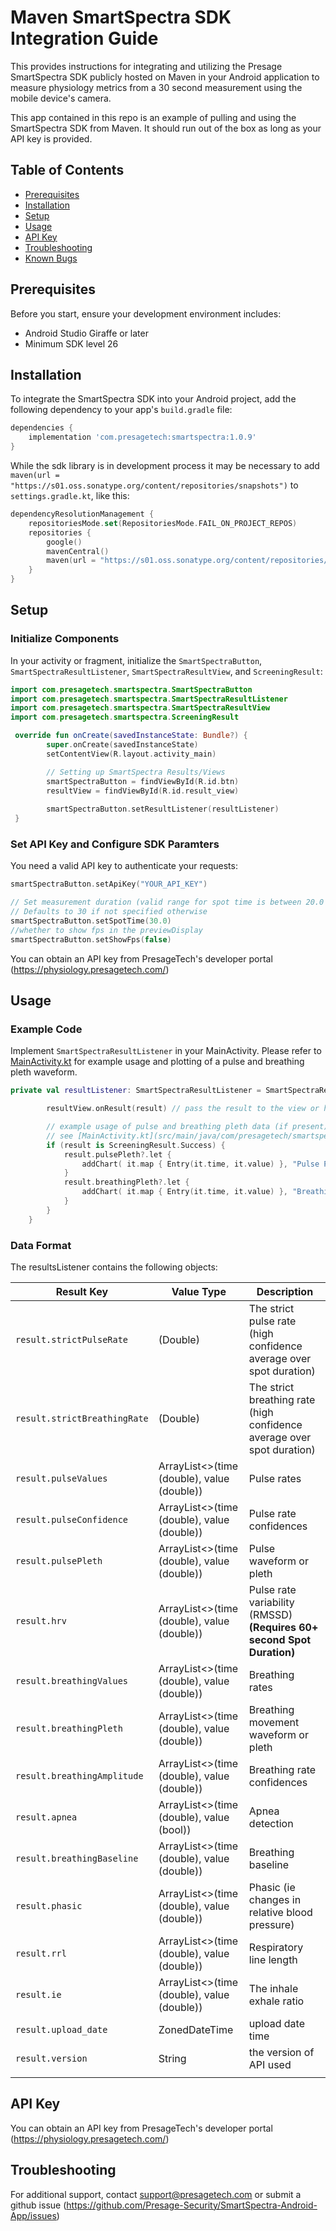 # Maven SmartSpectra SDK Integration Guide

This provides instructions for integrating and utilizing the Presage SmartSpectra SDK publicly hosted on Maven in your Android application to measure physiology metrics from a 30 second measurement using the mobile device's camera.

This app contained in this repo is an example of pulling and using the SmartSpectra SDK from Maven. It should run out of the box as long as your API key is provided.

## Table of Contents
- [Prerequisites](#prerequisites)
- [Installation](#installation)
- [Setup](#setup)
- [Usage](#usage)
- [API Key](#api-key)
- [Troubleshooting](#troubleshooting)
- [Known Bugs](#known-bugs)


## Prerequisites
Before you start, ensure your development environment includes:
- Android Studio Giraffe or later
- Minimum SDK level 26

## Installation
To integrate the SmartSpectra SDK into your Android project, add the following dependency to your app's `build.gradle` file:

```gradle
dependencies {
    implementation 'com.presagetech:smartspectra:1.0.9'
}
```
While the sdk library is in development process it may be necessary to add `maven(url = "https://s01.oss.sonatype.org/content/repositories/snapshots")`
to `settings.gradle.kt`, like this:

```kotlin
dependencyResolutionManagement {
    repositoriesMode.set(RepositoriesMode.FAIL_ON_PROJECT_REPOS)
    repositories {
        google()
        mavenCentral()
        maven(url = "https://s01.oss.sonatype.org/content/repositories/snapshots")
    }
}
```

## Setup

### Initialize Components
In your activity or fragment, initialize the `SmartSpectraButton`, `SmartSpectraResultListener`, `SmartSpectraResultView`, 
and `ScreeningResult`:

```kotlin
import com.presagetech.smartspectra.SmartSpectraButton
import com.presagetech.smartspectra.SmartSpectraResultListener
import com.presagetech.smartspectra.SmartSpectraResultView
import com.presagetech.smartspectra.ScreeningResult

 override fun onCreate(savedInstanceState: Bundle?) {
        super.onCreate(savedInstanceState)
        setContentView(R.layout.activity_main)

        // Setting up SmartSpectra Results/Views
        smartSpectraButton = findViewById(R.id.btn)
        resultView = findViewById(R.id.result_view)
        
        smartSpectraButton.setResultListener(resultListener)
 }
```
### Set API Key and Configure SDK Paramters

You need a valid API key to authenticate your requests:

```kotlin
smartSpectraButton.setApiKey("YOUR_API_KEY")

// Set measurement duration (valid range for spot time is between 20.0 and 120.0)
// Defaults to 30 if not specified otherwise
smartSpectraButton.setSpotTime(30.0)
//whether to show fps in the previewDisplay
smartSpectraButton.setShowFps(false)
```
You can obtain an API key from PresageTech's developer portal (https://physiology.presagetech.com/)

## Usage

### Example Code

Implement `SmartSpectraResultListener` in your MainActivity. Please refer to [MainActivity.kt](src/main/java/com/presagetech/smartspectra_example/MainActivity.kt) for example usage and plotting of a pulse and breathing pleth waveform. 

```kotlin
private val resultListener: SmartSpectraResultListener = SmartSpectraResultListener { result ->

        resultView.onResult(result) // pass the result to the view or handle it as needed

        // example usage of pulse and breathing pleth data (if present) to plot the pleth charts
        // see [MainActivity.kt](src/main/java/com/presagetech/smartspectra_example/MainActivity.kt)
        if (result is ScreeningResult.Success) {
            result.pulsePleth?.let {
                addChart( it.map { Entry(it.time, it.value) }, "Pulse Pleth", false)
            }
            result.breathingPleth?.let {
                addChart( it.map { Entry(it.time, it.value) }, "Breathing Pleth", false)
            }
        }
    }
```

### Data Format

The resultsListener contains the following objects:


| Result Key                   | Value Type                                 | Description                                                            |
|------------------------------|--------------------------------------------|------------------------------------------------------------------------|
| `result.strictPulseRate`     | (Double)                                   | The strict pulse rate (high confidence average over spot duration)     |
| `result.strictBreathingRate` | (Double)                                   | The strict breathing rate (high confidence average over spot duration) |
| `result.pulseValues`         | ArrayList<>(time (double), value (double)) | Pulse rates                                                            |
| `result.pulseConfidence`     | ArrayList<>(time (double), value (double)) | Pulse rate confidences                                                 |
| `result.pulsePleth`          | ArrayList<>(time (double), value (double)) | Pulse waveform or pleth                                                |
| `result.hrv`                 | ArrayList<>(time (double), value (double)) | Pulse rate variability (RMSSD) **(Requires 60+ second Spot Duration)** |
| `result.breathingValues`     | ArrayList<>(time (double), value (double)) | Breathing rates                                                        |
| `result.breathingPleth`      | ArrayList<>(time (double), value (double)) | Breathing movement waveform or pleth                                   |
| `result.breathingAmplitude`  | ArrayList<>(time (double), value (double)) | Breathing rate confidences                                             |
| `result.apnea`               | ArrayList<>(time (double), value (bool))   | Apnea detection                                                        |
| `result.breathingBaseline`   | ArrayList<>(time (double), value (double)) | Breathing baseline                                                     |
| `result.phasic`              | ArrayList<>(time (double), value (double)) | Phasic (ie changes in relative blood pressure)                         |
| `result.rrl`                 | ArrayList<>(time (double), value (double)) | Respiratory line length                                                |
| `result.ie`                  | ArrayList<>(time (double), value (double)) | The inhale exhale ratio                                                |
| `result.upload_date`         | ZonedDateTime                              | upload date time                                                       |
| `result.version`             | String                                     | the version of API used                                                |
|                              |                                            |                                                                        |

## API Key

You can obtain an API key from PresageTech's developer portal (https://physiology.presagetech.com/)

## Troubleshooting
 
For additional support, contact support@presagetech.com or submit a github issue (https://github.com/Presage-Security/SmartSpectra-Android-App/issues)

[//]: # (## Known Bugs)


